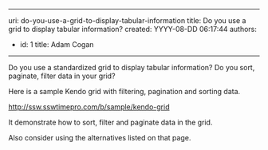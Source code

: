 

---
uri: do-you-use-a-grid-to-display-tabular-information
title: Do you use a grid to display tabular information?
created: YYYY-08-DD 06:17:44
authors:
  - id: 1
    title: Adam Cogan
---




<span class='intro'> Do you use a standardized grid to display tabular information? Do you sort, paginate, filter data in your grid?<br> </span>

<p>​Here is a sample Kendo grid with filtering, pagination and sorting data.<br></p><p><a href="http&#58;//ssw.sswtimepro.com/b/sample/kendo-grid">http&#58;//ssw.sswtimepro.com/b/sample/kendo-grid</a><br></p><p>It demonstrate how to sort, filter and paginate data in the grid.</p><p>Also consider using the alternatives listed on that page.<br><br></p><p><br></p><p><br><br></p>


